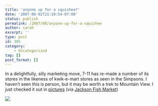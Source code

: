 ```yaml
---
title: 'anyone up for a squishee?'
date: '2007-08-02T21:10:54-07:00'
status: publish
permalink: /2007/08/anyone-up-for-a-squishee
author: sarah
excerpt: ''
type: post
id: 305
category:
    - Uncategorized
tag: []
post_format: []
---
```

In a delightfully, silly marketing move, 7-11 has re-made a number of its stores in the likeness of kwik-e-mart stores as seen in the Simpsons. I haven’t seen this is person, but it may be worth a trek to Mountain View. I just checked it out in [pictures](http://simpsonskwikemart.blogspot.com/) (via [Jackson Fish Market](http://www.jacksonfish.com/blog/2007/07/03/branded-retail-experience/))

![](http://bp1.blogger.com/_rpMabJ0X-QE/RombVqtULJI/AAAAAAAAAOQ/M6K_l1kgI_g/s320/699517456_1aa5585600.jpg)